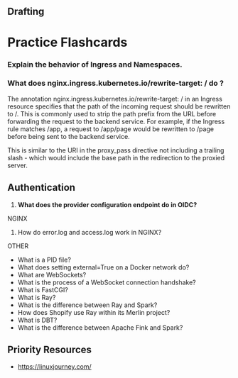 ## Drafting

# Practice Flashcards


### Explain the behavior of Ingress and Namespaces.

### What does nginx.ingress.kubernetes.io/rewrite-target: / do ? 
The annotation nginx.ingress.kubernetes.io/rewrite-target: / in an Ingress resource specifies that the path of the incoming request should be rewritten to /. This is commonly used to strip the path prefix from the URL before forwarding the request to the backend service. For example, if the Ingress rule matches /app, a request to /app/page would be rewritten to /page before being sent to the backend service​.

This is similar to the URI in the proxy_pass directive not including a trailing slash - which would include the base path in the redirection to the proxied server.



## Authentication
1. **What does the provider configuration endpoint do in OIDC?**


NGINX
1. How do error.log and access.log work in NGINX? 


OTHER
- What is a PID file? 
- What does setting external=True on a Docker network do? 
- What are WebSockets?
- What is the process of a WebSocket connection handshake? 
- What is FastCGI? 
- What is Ray?
- What is the difference between Ray and Spark?
- How does Shopify use Ray within its Merlin project? 
- What is DBT? 
- What is the difference between Apache Fink and Spark? 

## Priority Resources
- https://linuxjourney.com/





